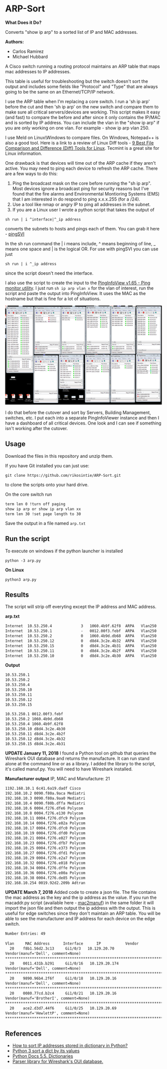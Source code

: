 # ARP-Sort
**What Does it Do?**

Converts "show ip arp" to a sorted list of IP and MAC addresses.

**Authors:** 
* Carlos Ramirez
* Michael Hubbard

A Cisco switch running a routing protocol maintains an ARP table that maps mac addresses to IP addresses.

This table is useful for troubleshooting but the switch doesn't sort the output and includes some fields like "Protocol" and "Type" that are always going to be the same on an Ethernet/TCP/IP network.

I use the ARP table when I'm replacing a core switch. I run a 'sh ip arp' before the cut and then 'sh ip arp' on the new switch and compare them to make sure all critical servers/devices are working. This script makes it easy (and fast) to compare the before and after since it only contains the IP/MAC and is sorted by IP address. You can include the vlan in the "show ip arp" if you are only working on one vlan. For example - show ip arp vlan 250.

I use Meld on Linux\Windows to compare files. On Windows, Notepad++ is also a good tool. Here is a link to a review of Linux Diff tools - [9 Best File Comparison and Difference (Diff) Tools for Linux](https://www.tecmint.com/best-linux-file-diff-tools-comparison/). Tecmint is a great site for Linux information.

One drawback is that devices will time out of the ARP cache if they aren't active. You may need to ping each device to refresh the ARP cache. There are a few ways to do this:
1. Ping the broadcast mask on the core before running the "sh ip arp". Most devices ignore a broadcast ping for security reasons but I've found that the fire alarms and Environmental Montioring Systems (EMS) that I am interested in do respond to ping x.x.x.255 (for a /24). 
2. Use a tool like nmap or angry IP to ping all addresses in the subnet.
3. If you are a Linux user I wrote a python script that takes the output of 
```
sh run | i ^interface|^_ip address 
```
converts the subnets to hosts and pings each of them. You can grab it here - [pingSVI](https://github.com/rikosintie/pingSVI)

In the sh run command the | i means include, ^ means beginning of line, _ means one space and | is the logical OR. For use with pingSVI you can use just
```
sh run | i ^_ip address
```
since the script doesn't need the interface.


I also use the script to create the input to the [PingInfoView v1.65 - Ping monitor utility](http://www.nirsoft.net/utils/multiple_ping_tool.html). I just run `sh ip arp vlan x` for the vlan of interest, run the script and paste the output into PingInfoView. It uses the MAC as the hostname but that is fine for a lot of situations.

![alt text](https://github.com/rikosintie/ARP-Sort/blob/master/dashboard1.PNG "Logo PingInfo Dashboard")

I do that before the cutover and sort by Servers, Building Management, switches, etc. I put each into a separate PingInfoViewer instance and then I have a dashboard of all critical devices. One look and I can see if something isn't working after the cutover.


## Usage 

Download the files in this repository and unzip them. 

If you have Git installed you can just use:
```
git clone https://github.com/rikosintie/ARP-Sort.git
```
to clone the scripts onto your hard drive.

On the core switch run 
```
term len 0 !turn off paging
show ip arp or show ip arp vlan xx
term len 30 !set page length to 30
```

Save the output in a file named `arp.txt`


## Run the script ##
To execute on windows if the python launcher is installed
```
python -3 arp.py 
```
**On Linux**

```
python3 arp.py
```

## Results
The script will strip off everyting except the IP address and MAC address.

**arp.txt**
```
Internet  10.53.250.4             3   1060.4b9f.62f8  ARPA   Vlan250
Internet  10.53.250.1             -   0012.00f3.febf  ARPA   Vlan250
Internet  10.53.250.2             0   1060.4b9d.db68  ARPA   Vlan250
Internet  10.53.250.12            0   d8d4.3c2e.4b32  ARPA   Vlan250
Internet  10.53.250.15            0   d8d4.3c2e.4b31  ARPA   Vlan250
Internet  10.53.250.11            0   d8d4.3c2e.4b2f  ARPA   Vlan250
Internet  10.53.250.10            0   d8d4.3c2e.4b30  ARPA   Vlan250
```
**Output**
```
10.53.250.1
10.53.250.2
10.53.250.4
10.53.250.10
10.53.250.11
10.53.250.12
10.53.250.15
```
```
10.53.250.1 0012.00f3.febf
10.53.250.2 1060.4b9d.db68
10.53.250.4 1060.4b9f.62f8
10.53.250.10 d8d4.3c2e.4b30
10.53.250.11 d8d4.3c2e.4b2f
10.53.250.12 d8d4.3c2e.4b32
10.53.250.15 d8d4.3c2e.4b31
```
**UPDATE January 11, 2018**
I found a Python tool on github that queries the Wireshark OUI database and returns the manufacture. It can run stand alone at the command line or as a library. I added the library to the script, it's called manuf.py. You will need to have Wireshark installed.

**Manufacturer output** 
 IP, MAC and Manufacture: 21 
```
1192.168.10.1 6c41.6a19.dadf Cisco
192.168.10.2 0090.f80a.9aca Mediatri
192.168.10.3 0090.f80a.9aa0 Mediatri
192.168.10.4 0090.f80b.dffa Mediatri
192.168.10.6 0004.f276.dfe6 Polycom
192.168.10.8 0004.f276.e130 Polycom
192.168.10.11 0004.f276.dfc9 Polycom
192.168.10.14 0004.f276.e02a Polycom
192.168.10.17 0004.f276.dfc0 Polycom
192.168.10.19 0004.f276.dfd0 Polycom
192.168.10.21 0004.f276.e027 Polycom
192.168.10.23 0004.f276.dfb7 Polycom
192.168.10.25 0004.f276.e373 Polycom
192.168.10.27 0004.f276.dfd1 Polycom
192.168.10.29 0004.f276.e2a7 Polycom
192.168.10.32 0004.f276.e018 Polycom
192.168.10.34 0004.f276.dffe Polycom
192.168.10.36 0004.f276.e00a Polycom
192.168.10.38 0004.f276.de85 Polycom
192.168.10.254 0019.92d2.209b Adtran
```
**UPDATE March 7, 2018**
Added code to create a json file. The file contains the mac address as the key and the ip address as the value. If you run the macaddr.py script (available here - [mac2manuf](https://github.com/rikosintie/MAC2Manuf)) in the same folder it will import the json file and then output the ip address with the output. This is useful for edge switches since they don't maintain an ARP table. You will be able to see the manufacturer and IP address for each device on the edge switch.
```
Number Entries: 49 

Vlan     MAC Address      Interface      IP           Vendor
  20    f8b1.56d2.3c13     Gi1/0/3   10.129.20.70    Vendor(manuf='Dell', comment=None)
****************************************************************************
  20    0011.431b.b291     Gi1/0/16   10.129.20.174    Vendor(manuf='Dell', comment=None)
****************************************************************************
  20    9890.96b4.2f6f     Gi1/0/18   10.129.20.16    Vendor(manuf='Dell', comment=None)
****************************************************************************
  20    0080.77cd.b2c4     Gi1/0/21   10.129.20.16    Vendor(manuf='BrotherI', comment=None)
****************************************************************************
  20    ace2.d3d7.44f6     Gi1/0/25   10.129.20.69    Vendor(manuf='HewlettP', comment=None)
****************************************************************************
```

## References ##
* [How to sort IP addresses stored in dictionary in Python?](https://stackoverflow.com/questions/6545023/how-to-sort-ip-addresses-stored-in-dictionary-in-python)
* [Python 3 sort a dict by its values](https://stackoverflow.com/questions/20944483/python-3-sort-a-dict-by-its-values)
* [Python Docs 5.5. Dictionaries](https://docs.python.org/3.3/tutorial/datastructures.html)
* [Parser library for Wireshark's OUI database.](https://github.com/coolbho3k/manuf)
